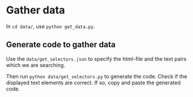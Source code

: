 # Gather data
In `cd data/`, use `python get_data.py`.


## Generate code to gather data
Use the `data/get_selectors.json` to specify the html-file and the text pairs which we are searching.

Then run `python data/get_selectors.py` to generate the code. Check if the displayed text elements are correct. If so, copy and paste the generated code.


